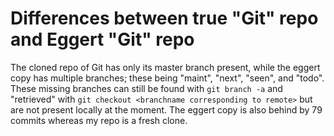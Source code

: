 # Differences between true "Git" repo and Eggert "Git" repo

The cloned repo of Git has only its master branch present, while the eggert copy has multiple branches; these being "maint", "next", "seen", and "todo".
These missing branches can still be found with `git branch -a` and "retrieved" with `git checkout <branchname corresponding to remote>` but are not present locally at the moment. The eggert copy is also behind by 79 commits whereas my repo is a fresh clone. 
